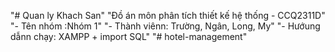 "# Quan ly Khach San" 
"Đồ án môn phân tích thiết kế hệ thống - CCQ2311D" 
"- Tên nhóm :Nhóm 1" 
"- Thành viênn: Trường, Ngân, Long, My" 
"- Hướung dẫnn chạy: XAMPP + import SQL" 
"# hotel-management" 
